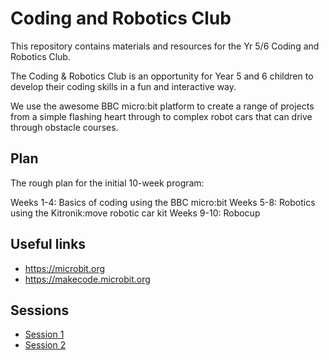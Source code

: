---
---
# Coding and Robotics Club

This repository contains materials and resources for the Yr 5/6 Coding and Robotics Club.

The Coding & Robotics Club is an opportunity for Year 5 and 6 children to develop their coding skills in a fun and interactive way.  

We use the awesome BBC micro:bit platform to create a range of projects from a simple flashing heart through to complex robot cars that can drive through obstacle courses.  

## Plan

The rough plan for the initial 10-week program:

Weeks 1-4: Basics of coding using the BBC micro:bit
Weeks 5-8: Robotics using the Kitronik:move robotic car kit
Weeks 9-10: Robocup

## Useful links

- https://microbit.org
- https://makecode.microbit.org

## Sessions

- [Session 1](/coding-club/sessions/01)
- [Session 2](/coding-club/sessions/02)
